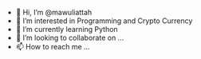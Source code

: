 - 👋 Hi, I’m @mawuliattah
- 👀 I’m interested in Programming and Crypto Currency
- 🌱 I’m currently learning Python
- 💞️ I’m looking to collaborate on ...
- 📫 How to reach me ...

<!---
mawuliattah/mawuliattah is a ✨ special ✨ repository because its `README.md` (this file) appears on your GitHub profile.
You can click the Preview link to take a look at your changes.
--->
